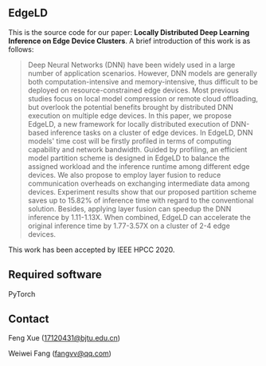 ## EdgeLD

This is the source code for our paper: **Locally Distributed Deep Learning Inference on Edge Device Clusters**. A brief introduction of this work is as follows:

> Deep Neural Networks (DNN) have been widely used in a large number of application scenarios. However, DNN models are generally both computation-intensive and memory-intensive, thus difficult to be deployed on resource-constrained edge devices. Most previous studies focus on local model compression or remote cloud offloading, but overlook the potential benefits brought by distributed DNN execution on multiple edge devices. In this paper, we propose EdgeLD, a new framework for locally distributed execution of DNN-based inference tasks on a cluster of edge devices. In EdgeLD, DNN models' time cost will be firstly profiled in terms of computing capability and network bandwidth. Guided by profiling, an efficient model partition scheme is designed in EdgeLD to balance the assigned workload and the inference runtime among different edge devices. We also propose to employ layer fusion to reduce communication overheads on exchanging intermediate data among devices. Experiment results show that our proposed partition scheme saves up to 15.82% of inference time with regard to the conventional solution. Besides, applying layer fusion can speedup the DNN inference by 1.11-1.13X. When combined, EdgeLD can accelerate the original inference time by 1.77-3.57X on a cluster of 2-4 edge devices.

This work has been accepted by IEEE HPCC 2020.

## Required software

PyTorch

## Contact

Feng Xue (17120431@bjtu.edu.cn)

Weiwei Fang (fangvv@qq.com)

